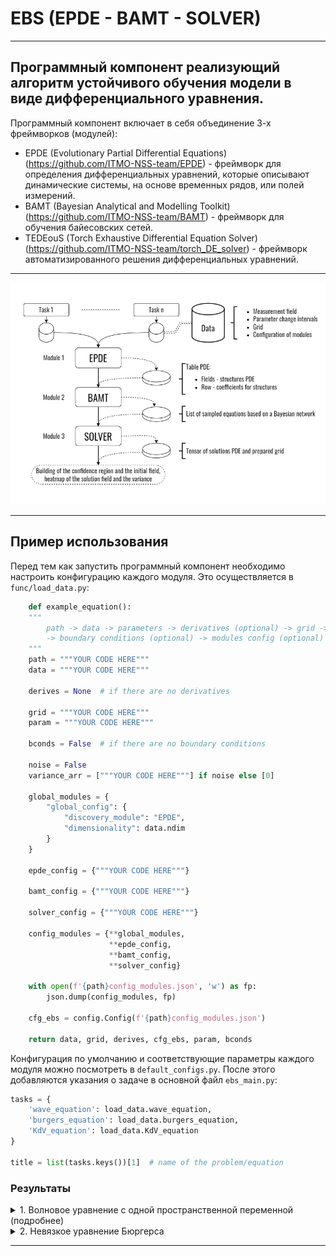 # EBS (EPDE - BAMT - SOLVER)

---
Программный компонент реализующий алгоритм
устойчивого обучения модели в виде дифференциального уравнения.
---
Программный компонент включает в себя объединение 3-х фреймворков (модулей):

+ EPDE (Evolutionary Partial Differential Equations) (https://github.com/ITMO-NSS-team/EPDE) - фреймворк для определения дифференциальных уравнений, 
которые описывают динамические системы, на основе временных рядов, или полей измерений.
+ BAMT (Bayesian Analytical and Modelling Toolkit) (https://github.com/ITMO-NSS-team/BAMT) - фреймворк для обучения байесовских сетей.
+ TEDEouS (Torch Exhaustive Differential Equation Solver) (https://github.com/ITMO-NSS-team/torch_DE_solver) - 
фреймворк автоматизированного решения дифференциальных уравнений.
---
![title](docs/EBS_new.png)

---
## Пример использования
Перед тем как запустить программный компонент необходимо настроить конфигурацию каждого модуля. Это осуществляется в `func/load_data.py`:

```Python
    def example_equation():
    """
        path -> data -> parameters -> derivatives (optional) -> grid -> 
        -> boundary conditions (optional) -> modules config (optional)
    """
    path = """YOUR CODE HERE"""
    data = """YOUR CODE HERE"""

    derives = None  # if there are no derivatives

    grid = """YOUR CODE HERE"""
    param = """YOUR CODE HERE"""

    bconds = False  # if there are no boundary conditions

    noise = False
    variance_arr = ["""YOUR CODE HERE"""] if noise else [0]

    global_modules = {
        "global_config": {
            "discovery_module": "EPDE",
            "dimensionality": data.ndim
        }
    }

    epde_config = {"""YOUR CODE HERE"""}

    bamt_config = {"""YOUR CODE HERE"""}

    solver_config = {"""YOUR CODE HERE"""}

    config_modules = {**global_modules,
                      **epde_config,
                      **bamt_config,
                      **solver_config}

    with open(f'{path}config_modules.json', 'w') as fp:
        json.dump(config_modules, fp)

    cfg_ebs = config.Config(f'{path}config_modules.json')

    return data, grid, derives, cfg_ebs, param, bconds
```

Конфигурация по умолчанию и соответствующие параметры каждого модуля можно посмотреть в `default_configs.py`. После этого добавляются указания о задаче в основной файл `ebs_main.py`:

```Python
tasks = {
    'wave_equation': load_data.wave_equation,
    'burgers_equation': load_data.burgers_equation,
    'KdV_equation': load_data.KdV_equation
}

title = list(tasks.keys())[1]  # name of the problem/equation
```

### Результаты

<details>
<summary>1. Волновое уравнение с одной пространственной переменной (подробнее)</summary>
<br>

$$ \frac{\partial^{2} u}{\partial t^{2}} - \frac{1}{25} \frac{\partial^{2} u}{\partial x^{2}} = 0, $$

$$ \\ 100\times100, x \in [0; 1], t \in [0; 1].$$

Выход модуля `EPDE` представляется в виде таблицы. Полями в таблице являются структуры полученных ДУЧП, где каждая строка содержит коэффициенты при каждой структуре. 

Эти данные поступают на вход в модуль `BAMT` для построения на их основе байесовской сети. 
Результатами работы модуля являются: 
* распределение коэффициентов при структурах (иллюстрируется на рисунке ниже) 

![title](docs/examples/wave_equation/distribution.png)
* список сэмплированных ДУЧП, который, в свою очередь, является входом для модуля `SOLVER`.

Полученные поля решений ДУЧП используются для построения доверительной области и усредненного решения. Результаты для сравнения отображаются с исходными данными и в виде тепловых карт.

![title](docs/examples/wave_equation/figure_all.gif)

![title](docs/examples/wave_equation/heatmap_1.png)
![title](docs/examples/wave_equation/heatmap_2.png)

</details>

<details>
<summary>2. Невязкое уравнение Бюргерса</summary>
<br>

$$ \frac{\partial u}{\partial t} +  u \frac{\partial u}{\partial x} = 0, $$

$$ \\ 256\times256, x \in [-4000; 4000], t \in [0; 4]. $$

![title](docs/examples/burgers_equation/distribution.png)

![title](docs/examples/burgers_equation/figure_all.gif)

![title](docs/examples/burgers_equation/heatmap_2.png)
![title](docs/examples/burgers_equation/heatmap_1.png)

</details>



---
